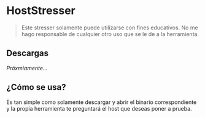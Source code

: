 # HostStresser

> Este stresser solamente puede utilizarse con fines educativos. No me hago responsable de cualquier otro uso que se le de a la herramienta.

## Descargas

_Próxmiamente..._

## ¿Cómo se usa?

Es tan simple como solamente descargar y abrir el binario correspondiente y la propia herramienta te preguntará el host que deseas poner a prueba.
